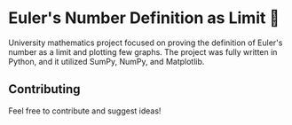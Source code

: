 # Euler's Number Definition as Limit 🧬

University mathematics project focused on proving the definition of Euler's number as a limit and plotting few graphs. The project was fully written in Python, and it utilized SumPy, NumPy, and Matplotlib.




## Contributing

Feel free to contribute and suggest ideas!
